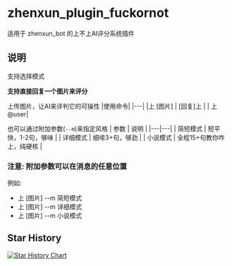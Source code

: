 # zhenxun_plugin_fuckornot
适用于 zhenxun_bot 的上不上AI评分系统插件

## 说明
支持选择模式

**支持直接回复一个图片来评分**

上传图片，让AI来评判它的可操性
|使用命令|
|---|
|上 [图片]
| [回复]上 |
| 上 @user|

也可以通过附加参数(`--m`)来指定风格
| 参数 | 说明 |
|---|---|
| 简短模式 | 短平快，1-2句，够味 |
| 详细模式 | 细嗦3+句，够劲 |
| 小说模式 | 全程15+句教你咋上，纯硬核 |

### 注意: 附加参数可以在消息的任意位置
例如:
- 上 [图片] --m 简短模式
- 上 [图片] --m 详细模式
- 上 [图片] --m 小说模式


## Star History

[![Star History Chart](https://api.star-history.com/svg?repos=molanp/zhenxun_plugin_fuckornot&type=Date)](https://www.star-history.com/#molanp/zhenxun_plugin_fuckornot&Date)